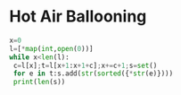 # Hot Air Ballooning

```python
x=0
l=[*map(int,open(0))]
while x<len(l):
 c=l[x];t=l[x+1:x+1+c];x+=c+1;s=set()
 for e in t:s.add(str(sorted({*str(e)})))
 print(len(s))
```

